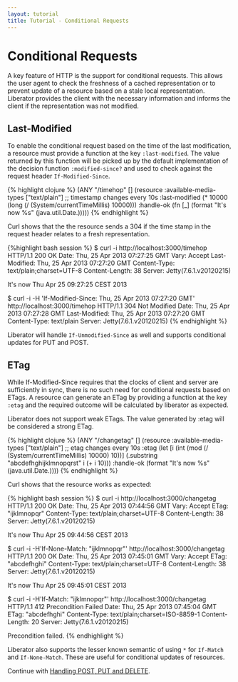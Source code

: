 ```yaml
---
layout: tutorial
title: Tutorial - Conditional Requests
---
```

# Conditional Requests

A key feature of HTTP is the support for conditional requests. This
allows the user agent to check the freshness of a cached
representation or to prevent update of a resource based on a stale
local representation. Liberator provides the client with the necessary
information and informs the client if the representation was not
modified.

## Last-Modified

To enable the conditional request based on the time of the last
modification, a resource must provide a function at the key
````:last-modified````. The value returned by this function will be
picked up by the default implementation of the decision function
````:modified-since?```` and used to check against the request header
````If-Modified-Since````.

{% highlight clojure %}
(ANY "/timehop" []
       (resource
        :available-media-types ["text/plain"]
        ;; timestamp changes every 10s
        :last-modified (* 10000 (long  (/ (System/currentTimeMillis) 10000)))
        :handle-ok (fn [_] (format "It's now %s" (java.util.Date.)))))
{% endhighlight %}

Curl shows that the the resource sends a 304 if the time stamp in the
request header relates to a fresh representation.

{%highlight bash session %}
$ curl -i http://localhost:3000/timehop
HTTP/1.1 200 OK
Date: Thu, 25 Apr 2013 07:27:25 GMT
Vary: Accept
Last-Modified: Thu, 25 Apr 2013 07:27:20 GMT
Content-Type: text/plain;charset=UTF-8
Content-Length: 38
Server: Jetty(7.6.1.v20120215)

It's now Thu Apr 25 09:27:25 CEST 2013

$ curl -i -H 'If-Modified-Since: Thu, 25 Apr 2013 07:27:20 GMT' http://localhost:3000/timehop
HTTP/1.1 304 Not Modified
Date: Thu, 25 Apr 2013 07:27:28 GMT
Last-Modified: Thu, 25 Apr 2013 07:27:20 GMT
Content-Type: text/plain
Server: Jetty(7.6.1.v20120215)
{% endhighlight %}

Liberator will handle ````If-Unmodified-Since```` as well and supports
conditional updates for PUT and POST.

## ETag

While If-Modified-Since requires that the clocks of client and server
are sufficiently in sync, there is no such need for conditional
requests based on ETags. A resource can generate an ETag by providing
a function at the key ````:etag```` and the required outcome will be
calculated by liberator as expected.

<div class="alert alert-warn">Liberator does not support weak ETags.
The value generated by :etag will be considered a strong ETag.</div>

{% highlight clojure %}
(ANY "/changetag" []
       (resource
        :available-media-types ["text/plain"]
        ;; etag changes every 10s
        :etag (let [i (int (mod (/ (System/currentTimeMillis) 10000) 10))]
                (.substring "abcdefhghijklmnopqrst"  i (+ i 10)))
        :handle-ok (format "It's now %s" (java.util.Date.))))
{% endhighlight %}

Curl shows that the resource works as expected:

{% highlight bash session %}
$ curl -i  http://localhost:3000/changetag
HTTP/1.1 200 OK
Date: Thu, 25 Apr 2013 07:44:56 GMT
Vary: Accept
ETag: "ijklmnopqr"
Content-Type: text/plain;charset=UTF-8
Content-Length: 38
Server: Jetty(7.6.1.v20120215)

It's now Thu Apr 25 09:44:56 CEST 2013

$ curl -i -H'If-None-Match: "ijklmnopqr"' http://localhost:3000/changetag
HTTP/1.1 200 OK
Date: Thu, 25 Apr 2013 07:45:01 GMT
Vary: Accept
ETag: "abcdefhghi"
Content-Type: text/plain;charset=UTF-8
Content-Length: 38
Server: Jetty(7.6.1.v20120215)

It's now Thu Apr 25 09:45:01 CEST 2013

$ curl -i -H'If-Match: "ijklmnopqr"' http://localhost:3000/changetag
HTTP/1.1 412 Precondition Failed
Date: Thu, 25 Apr 2013 07:45:04 GMT
ETag: "abcdefhghi"
Content-Type: text/plain;charset=ISO-8859-1
Content-Length: 20
Server: Jetty(7.6.1.v20120215)

Precondition failed.
{% endhighlight %}

Liberator also supports the lesser known semantic of using ````*```` for
````If-Match```` and ````If-None-Match````. These are useful for
conditional updates of resources.

Continue with [Handling POST, PUT and DELETE](post-et-al.html).
